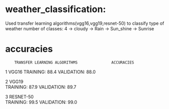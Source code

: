 # weather_classification:

Used transfer learning algorithms(vgg16,vgg19,resnet-50) to classify type of weather
number of classes: 4
-> cloudy
-> Rain
-> Sun_shine
-> Sunrise
# accuracies

        TRANSFER LEARNING ALGORITHMS	           ACCURACIES
    
    
   1     VGG16	                                   TRAINING:        88.4
                                                   VALIDATION:   88.0

      
   
   2     VGG19	 
                                                   TRAINING:           87.9
                                                   VALIDATION:      89.7
    
   3     RESNET-50	
                                                   TRAINING:           99.5
                                                   VALIDATION:       99.0
